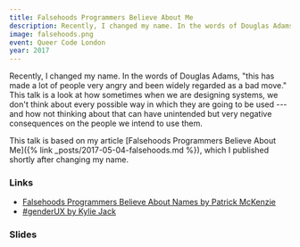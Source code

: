 ```yaml
---
title: Falsehoods Programmers Believe About Me
description: Recently, I changed my name. In the words of Douglas Adams, “this has made a lot of people very angry and been widely regarded as a bad move.” This talk is a look at how sometimes when we are designing systems, we don’t think about every possible way in which they are going to be used—and how not thinking about that can have unintended but very negative consequences on the people we intend to use them.
image: falsehoods.png
event: Queer Code London
year: 2017
---
```

Recently, I changed my name. In the words of Douglas Adams, "this has made a lot of people very angry and been widely regarded as a bad move." This talk is a look at how sometimes when we are designing systems, we don't think about every possible way in which they are going to be used --- and how not thinking about that can have unintended but very negative consequences on the people we intend to use them.

This talk is based on my article [Falsehoods Programmers Believe About Me]({% link _posts/2017-05-04-falsehoods.md %}), which I published shortly after changing my name.

### Links
* [Falsehoods Programmers Believe About Names by Patrick McKenzie](http://www.kalzumeus.com/2010/06/17/falsehoods-programmers-believe-about-names/)
* [#genderUX by Kylie Jack](http://43epnd.axshare.com/gender.html)

### Slides
<script async class="speakerdeck-embed" data-id="2de2be4deb7a48e1bc93e5035c123cae" data-ratio="1.33333333333333" src="//speakerdeck.com/assets/embed.js"></script>
